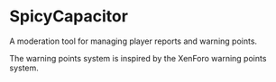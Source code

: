 SpicyCapacitor
==============

A moderation tool for managing player reports and warning points.

The warning points system is inspired by the XenForo warning points system.
